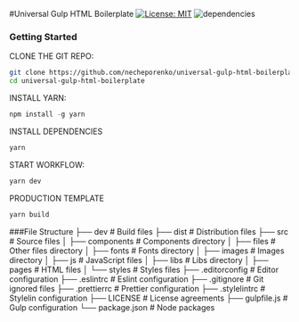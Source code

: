 #Universal Gulp HTML Boilerplate
[![License: MIT](https://img.shields.io/badge/License-MIT-brightgreen.svg)](https://opensource.org/licenses/MIT) ![dependencies](https://img.shields.io/david/necheporenko/restfull-api-nodejs-starter-kit.svg?style=flat)

### Getting Started

CLONE THE GIT REPO:

```sh
git clone https://github.com/necheporenko/universal-gulp-html-boilerplate
cd universal-gulp-html-boilerplate
```

INSTALL YARN:

```js
npm install -g yarn
```

INSTALL DEPENDENCIES

```sh
yarn
```

START WORKFLOW:

```sh
yarn dev
```

PRODUCTION TEMPLATE

```sh
yarn build
```

###File Structure
├── dev # Build files
├── dist # Distribution files
├── src # Source files
│ ├── components # Components directory
│ ├── files # Other files directory
│ ├── fonts # Fonts directory
│ ├── images # Images directory
│ ├── js # JavaScript files
│ ├── libs # Libs directory
│ ├── pages # HTML files
│ └── styles # Styles files
├── .editorconfig # Editor configuration
├── .eslintrc # Eslint configuration
├── .gitignore # Git ignored files
├── .prettierrc # Prettier configuration
├── .stylelintrc # Stylelin configuration
├── LICENSE # License agreements
├── gulpfile.js # Gulp configuration
└── package.json # Node packages
